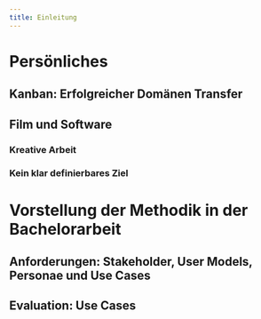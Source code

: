 ```yaml
---
title: Einleitung
---
```


# Persönliches

## Kanban: Erfolgreicher Domänen Transfer

## Film und Software

### Kreative Arbeit

### Kein klar definierbares Ziel

# Vorstellung der Methodik in der Bachelorarbeit

## Anforderungen: Stakeholder, User Models, Personae und Use Cases

## Evaluation: Use Cases
